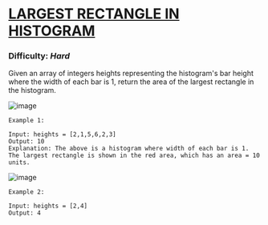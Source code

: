 # [LARGEST RECTANGLE IN HISTOGRAM](https://leetcode.com/problems/largest-rectangle-in-histogram/)

### Difficulty: ***Hard***

Given an array of integers heights representing the histogram's bar height where the width of each bar is 1, return the area of the largest rectangle in the histogram.

![image](https://github.com/Lokeshraj-D/LeetCode-GfG-Problems-solved/assets/95064682/6dd92d69-a407-456e-88b0-1b13a12a74f9)

```
Example 1:

Input: heights = [2,1,5,6,2,3]
Output: 10
Explanation: The above is a histogram where width of each bar is 1.
The largest rectangle is shown in the red area, which has an area = 10 units.
```
![image](https://github.com/Lokeshraj-D/LeetCode-GfG-Problems-solved/assets/95064682/74c8692e-5493-4acc-a110-8ea20f1eeb29)

```
Example 2:

Input: heights = [2,4]
Output: 4
```

